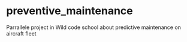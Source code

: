 # preventive_maintenance
Parrallele project in Wild code school about predictive maintenance on aircraft fleet
